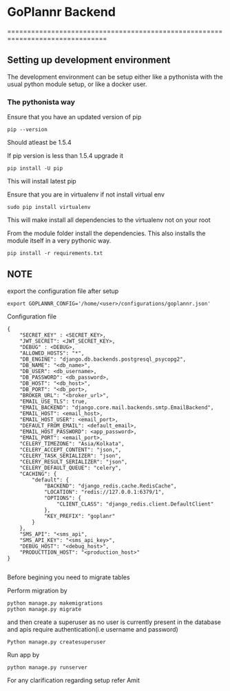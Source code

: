 # GoPlannr Backend
===============================================================================

## Setting up development environment

The development environment can be setup either like a pythonista
with the usual python module setup, or like a docker user.

### The pythonista way

Ensure that you have an updated version of pip

```
pip --version
```
Should atleast be 1.5.4

If pip version is less than 1.5.4 upgrade it
```
pip install -U pip
```

This will install latest pip

Ensure that you are in virtualenv
if not install virtual env
```
sudo pip install virtualenv
```
This will make install all dependencies to the virtualenv
not on your root

From the module folder install the dependencies. This also installs
the module itself in a very pythonic way.

```
pip install -r requirements.txt
```
## NOTE
export the configuration file after setup
```
export GOPLANNR_CONFIG='/home/<user>/configurations/goplannr.json'
```
Configuration file

```
{
    "SECRET_KEY" : <SECRET_KEY>,
    "JWT_SECRET": <JWT_SECRET_KEY>,
    "DEBUG" : <DEBUG>,
    "ALLOWED_HOSTS": "*",
    "DB_ENGINE": "django.db.backends.postgresql_psycopg2",
    "DB_NAME": "<db_name>",
    "DB_USER": <db_username>,
    "DB_PASSWORD": <db_password>,
    "DB_HOST": "<db_host>",
    "DB_PORT": "<db_port>,
    "BROKER_URL": "<broker_url>",
    "EMAIL_USE_TLS": true,
    "EMAIL_BACKEND": "django.core.mail.backends.smtp.EmailBackend",
    "EMAIL_HOST": <email_host>,
    "EMAIL_HOST_USER": <email_port>,
    "DEFAULT_FROM_EMAIL": <default_email>,
    "EMAIL_HOST_PASSWORD": <app_password>,
    "EMAIL_PORT": <email_port>,
    "CELERY_TIMEZONE": "Asia/Kolkata",
    "CELERY_ACCEPT_CONTENT": "json,",
    "CELERY_TASK_SERIALIZER": "json",
    "CELERY_RESULT_SERIALIZER": "json",
    "CELERY_DEFAULT_QUEUE": "celery",
    "CACHING": {
        "default": {
            "BACKEND": "django_redis.cache.RedisCache",
            "LOCATION": "redis://127.0.0.1:6379/1",
            "OPTIONS": {
                "CLIENT_CLASS": "django_redis.client.DefaultClient"
            },
            "KEY_PREFIX": "goplanr"
        }
    },
    "SMS_API": "<sms_api",
    "SMS_API_KEY": "<sms_api_key>",
    "DEBUG_HOST": "<debug_host>",
    "PRODUCTTION_HOST": "<production_host>"
}


```


Before begining you need to migrate tables

Perform migration by
```
python manage.py makemigrations
python manage.py migrate
```

and then create a superuser as no user is currently present in the database and apis require authentication(i.e username and password)

```
Python manage.py createsuperuser
```

Run app by
```
python manage.py runserver
```

For any clarification regarding setup refer Amit
